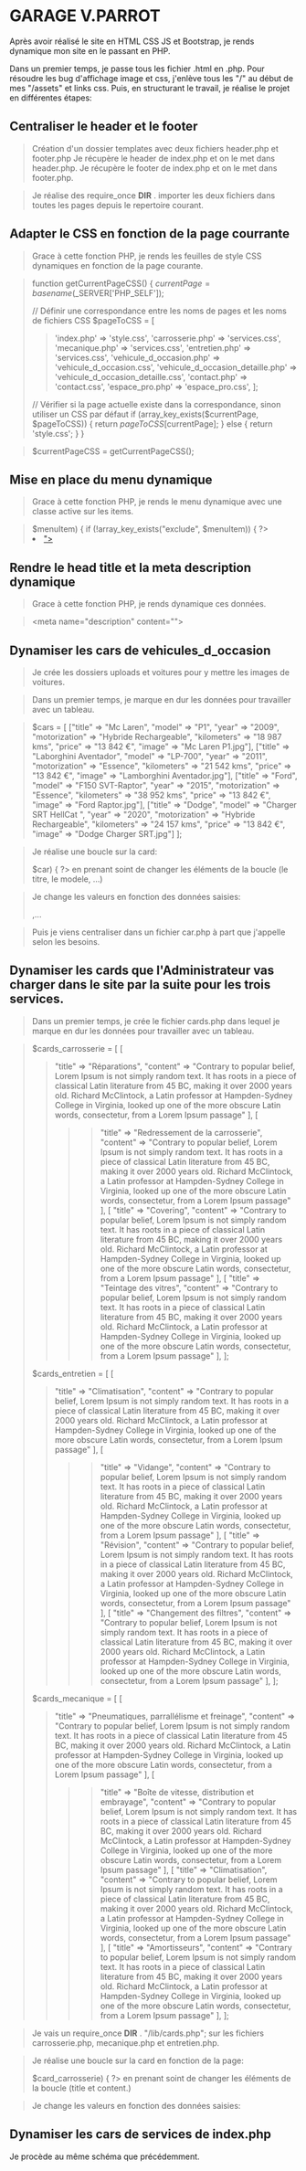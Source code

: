 # GARAGE V.PARROT

Après avoir réalisé le site en HTML CSS JS et Bootstrap, je rends dynamique mon site en le passant en PHP.

Dans un premier temps, je passe tous les fichier .html en .php.
Pour résoudre les bug d'affichage image et css, j'enlève tous les "/" au début de mes "/assets" et links css.
Puis, en structurant le travail, je réalise le projet en différentes étapes:

## Centraliser le header et le footer

> Création d'un dossier templates avec deux fichiers header.php et footer.php
> Je récupère le header de index.php et on le met dans header.php.
> Je récupère le footer de index.php et on le met dans footer.php.

> Je réalise des require_once **DIR** . importer les deux fichiers dans toutes les pages depuis le repertoire courant.

## Adapter le CSS en fonction de la page courrante

> Grace à cette fonction PHP, je rends les feuilles de style CSS dynamiques en fonction de la page courante.

> function getCurrentPageCSS()
> {
> $currentPage = basename($\_SERVER['PHP_SELF']);
>
> // Définir une correspondance entre les noms de pages et les noms de fichiers CSS
> $pageToCSS = [
>
> > 'index.php' => 'style.css',
> > 'carrosserie.php' => 'services.css',
> > 'mecanique.php' => 'services.css',
> > 'entretien.php' => 'services.css',
> > 'vehicule_d_occasion.php' => 'vehicule_d_occasion.css',
> > 'vehicule_d_occasion_detaille.php' => 'vehicule_d_occasion_detaille.css',
> > 'contact.php' => 'contact.css',
> > 'espace_pro.php' => 'espace_pro.css',
> > ];
>
> // Vérifier si la page actuelle existe dans la correspondance, sinon utiliser un CSS par défaut
> if (array_key_exists($currentPage, $pageToCSS)) {
>        return $pageToCSS[$currentPage];
> } else {
> return 'style.css';
> }
> }

> $currentPageCSS = getCurrentPageCSS();

## Mise en place du menu dynamique

> Grace à cette fonction PHP, je rends le menu dynamique avec une classe active sur les items.

> <?php foreach ($mainMenu as $key => $menuItem) {
>   if (!array_key_exists("exclude", $menuItem)) {
>   ?>
>   <li class="nav-item"><a href="<?= $key; ?>"
>   class="nav-link h2-h5 Red1 text-center
>   <?php if ($key === $currentPage) {
>   echo "active";
>  }
>   ?>"><?= $menuItem["menu_title"]; ?></a>
>   </li>
>   <?php }
>   } ?>

## Rendre le head title et la meta description dynamique

> Grace à cette fonction PHP, je rends dynamique ces données.

>    <title>
>        <?= $mainMenu[$currentPage]["head_title"]; ?>
>    </title>

>   <meta name="description" content="<?= $mainMenu[$currentPage]["meta_description"]; ?>">

## Dynamiser les cars de vehicules_d_occasion

> Je crée les dossiers uploads et voitures pour y mettre les images de voitures.

> Dans un premier temps, je marque en dur les données pour travailler avec un tableau.

> $cars = [
> ["title" => "Mc Laren", "model" => "P1", "year" => "2009", "motorization" => "Hybride Rechargeable", "kilometers" => "18 987 kms", "price" => "13 842 €", "image" => "Mc Laren P1.jpg"],
> ["title" => "Laborghini Aventador", "model" => "LP-700", "year" => "2011", "motorization" => "Essence", "kilometers" => "21 542 kms", "price" => "13 842 €", "image" => "Lamborghini Aventador.jpg"],
> ["title" => "Ford", "model" => "F150 SVT-Raptor", "year" => "2015", "motorization" => "Essence", "kilometers" => "38 952 kms", "price" => "13 842 €", "image" => "Ford Raptor.jpg"],
> ["title" => "Dodge", "model" => "Charger SRT HellCat ", "year" => "2020", "motorization" => "Hybride Rechargeable", "kilometers" => "24 157 kms", "price" => "13 842 €", "image" => "Dodge Charger SRT.jpg"]
> ];

> Je réalise une boucle sur la card:
>
> <?php foreach ($cars as $key => $car) { ?> en prenant soint de changer les éléments de la boucle (le titre, le modele, ...)

> Je change les valeurs en fonction des données saisies:
>
> <?= $car["title"] ?>
> <?= $car["model"] ?>
> <?= $car["year"] ?>,...

> Puis je viens centraliser dans un fichier car.php à part que j'appelle selon les besoins.

## Dynamiser les cards que l'Administrateur vas charger dans le site par la suite pour les trois services.

> Dans un premier temps, je crée le fichier cards.php dans lequel je marque en dur les données pour travailler avec un tableau.

> $cards_carrosserie = [
> [
>
> > "title" => "Réparations",
> > "content" => "Contrary to popular belief, Lorem Ipsum is not simply random text. It has roots
> > in a piece of classical Latin literature from 45 BC, making it over 2000 years old. Richard McClintock, a Latin
> > professor at Hampden-Sydney College in Virginia, looked up one of the more obscure Latin words, consectetur, from a
> > Lorem Ipsum passage"
> > ],
> > [
> > > > "title" => "Redressement de la carrosserie",
> > > > "content" => "Contrary to popular belief, Lorem Ipsum is not simply random
> > > > text. It has roots in a piece of classical Latin literature from 45 BC, making it over 2000 years old. Richard
> > > > McClintock, a Latin professor at Hampden-Sydney College in Virginia, looked up one of the more obscure Latin words,
> > > > consectetur, from a Lorem Ipsum passage"
> > > > ],
> > [
> > > > "title" => "Covering",
> > > > "content" => "Contrary to popular belief, Lorem Ipsum is not simply random text. It has roots in
> > > > a piece of classical Latin literature from 45 BC, making it over 2000 years old. Richard McClintock, a Latin professor
> > > > at Hampden-Sydney College in Virginia, looked up one of the more obscure Latin words, consectetur, from a Lorem Ipsum
> > > > passage"
> > > > ],
> > [
> > > > "title" => "Teintage des vitres",
> > > > "content" => "Contrary to popular belief, Lorem Ipsum is not simply random text. It
> > > > has roots in a piece of classical Latin literature from 45 BC, making it over 2000 years old. Richard McClintock, a
> > > > Latin professor at Hampden-Sydney College in Virginia, looked up one of the more obscure Latin words, consectetur, from
> > > > a Lorem Ipsum passage"
> > > > ],
> > ];
>
> $cards_entretien = [
> [
>
> > "title" => "Climatisation",
> > "content" => "Contrary to popular belief, Lorem Ipsum is not simply random text. It has roots
> > in a piece of classical Latin literature from 45 BC, making it over 2000 years old. Richard McClintock, a Latin
> > professor at Hampden-Sydney College in Virginia, looked up one of the more obscure Latin words, consectetur, from a
> > Lorem Ipsum passage"
> > ],
> > [
> > > > "title" => "Vidange",
> > > > "content" => "Contrary to popular belief, Lorem Ipsum is not simply random
> > > > text. It has roots in a piece of classical Latin literature from 45 BC, making it over 2000 years old. Richard
> > > > McClintock, a Latin professor at Hampden-Sydney College in Virginia, looked up one of the more obscure Latin words,
> > > > consectetur, from a Lorem Ipsum passage"
> > > > ],
> > [
> > > > "title" => "Révision",
> > > > "content" => "Contrary to popular belief, Lorem Ipsum is not simply random text. It has roots in
> > > > a piece of classical Latin literature from 45 BC, making it over 2000 years old. Richard McClintock, a Latin professor
> > > > at Hampden-Sydney College in Virginia, looked up one of the more obscure Latin words, consectetur, from a Lorem Ipsum
> > > > passage"
> > > > ],
> > [
> > > > "title" => "Changement des filtres",
> > > > "content" => "Contrary to popular belief, Lorem Ipsum is not simply random text. It
> > > > has roots in a piece of classical Latin literature from 45 BC, making it over 2000 years old. Richard McClintock, a
> > > > Latin professor at Hampden-Sydney College in Virginia, looked up one of the more obscure Latin words, consectetur, from
> > > > a Lorem Ipsum passage"
> > > > ],
> > ];
>
> $cards_mecanique = [
> [
>
> > "title" => "Pneumatiques, parrallélisme et freinage",
> > "content" => "Contrary to popular belief, Lorem Ipsum is not simply random text. It has roots
> > in a piece of classical Latin literature from 45 BC, making it over 2000 years old. Richard McClintock, a Latin
> > professor at Hampden-Sydney College in Virginia, looked up one of the more obscure Latin words, consectetur, from a
> > Lorem Ipsum passage"
> > ],
> > [
> > > > "title" => "Boîte de vitesse, distribution et embrayage",
> > > > "content" => "Contrary to popular belief, Lorem Ipsum is not simply random
> > > > text. It has roots in a piece of classical Latin literature from 45 BC, making it over 2000 years old. Richard
> > > > McClintock, a Latin professor at Hampden-Sydney College in Virginia, looked up one of the more obscure Latin words,
> > > > consectetur, from a Lorem Ipsum passage"
> > > > ],
> > [
> > > > "title" => "Climatisation",
> > > > "content" => "Contrary to popular belief, Lorem Ipsum is not simply random text. It has roots in
> > > > a piece of classical Latin literature from 45 BC, making it over 2000 years old. Richard McClintock, a Latin professor
> > > > at Hampden-Sydney College in Virginia, looked up one of the more obscure Latin words, consectetur, from a Lorem Ipsum
> > > > passage"
> > > > ],
> > [
> > > > "title" => "Amortisseurs",
> > > > "content" => "Contrary to popular belief, Lorem Ipsum is not simply random text. It
> > > > has roots in a piece of classical Latin literature from 45 BC, making it over 2000 years old. Richard McClintock, a
> > > > Latin professor at Hampden-Sydney College in Virginia, looked up one of the more obscure Latin words, consectetur, from
> > > > a Lorem Ipsum passage"
> > > > ],
> > ];

> Je vais un require_once **DIR** . "/lib/cards.php"; sur les fichiers carrosserie.php, mecanique.php et entretien.php.

> Je réalise une boucle sur la card en fonction de la page:
>
> <?php foreach ($cards_carrosserie as $key => $card_carrosserie) { ?> en prenant soint de changer les éléments de la boucle (title et content.)

> Je change les valeurs en fonction des données saisies:
>
> <?= $card_carrosserie["title"] ?>
> <?= $card_carrosserie["content"] ?>

## Dynamiser les cars de services de index.php

Je procède au même schéma que précédemment.